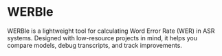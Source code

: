 # WERBle
WERBle is a lightweight tool for calculating Word Error Rate (WER) in ASR systems. Designed with low-resource projects in mind, it helps you compare models, debug transcripts, and track improvements.
